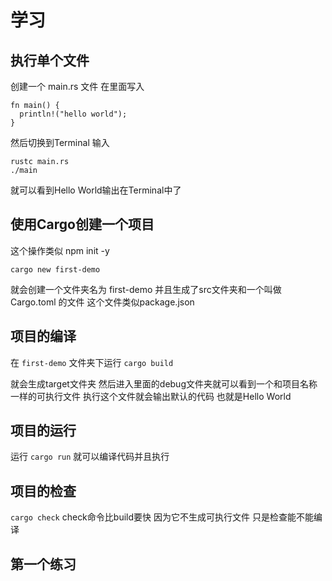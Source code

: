 # 学习

## 执行单个文件

创建一个 main.rs 文件
在里面写入
```
fn main() {
  println!("hello world");
}
```

然后切换到Terminal 输入 
```
rustc main.rs
./main
```

就可以看到Hello World输出在Terminal中了



## 使用Cargo创建一个项目

这个操作类似 npm init -y

`cargo new first-demo`

就会创建一个文件夹名为 first-demo 
并且生成了src文件夹和一个叫做Cargo.toml 的文件
这个文件类似package.json

## 项目的编译
在 `first-demo` 文件夹下运行 `cargo build`

就会生成target文件夹
然后进入里面的debug文件夹就可以看到一个和项目名称一样的可执行文件
执行这个文件就会输出默认的代码 也就是Hello World

## 项目的运行
运行 `cargo run` 就可以编译代码并且执行

## 项目的检查
`cargo check`
check命令比build要快
因为它不生成可执行文件
只是检查能不能编译

## 第一个练习
